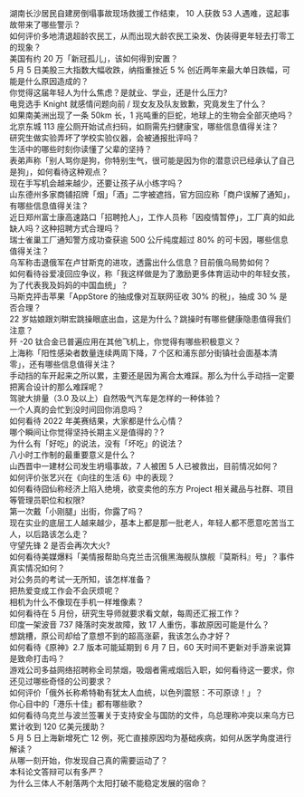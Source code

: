 湖南长沙居民自建房倒塌事故现场救援工作结束， 10 人获救 53 人遇难，这起事故带来了哪些警示？  
如何评价多地清退超龄农民工，从而出现大龄农民工染发、伪装得更年轻去打零工的现象？  
美国有约 20 万「新冠孤儿」，该如何得到安置？  
5 月 5 日美股三大指数大幅收跌，纳指重挫近 5 % 创近两年来最大单日跌幅，可能是什么原因造成的？  
你觉得这届年轻人为什么焦虑？是就业、学业，还是什么压力?  
电竞选手 Knight 就感情问题向前 / 现女友及队友致歉，究竟发生了什么？  
如果南美洲出现了一条 50km 长，1 兆吨重的巨蛇，地球上的生物会全部灭绝吗？  
北京东城 113 座公厕开始试点扫码，如厕需先扫健康宝，哪些信息值得关注？  
研究生做实验弄坏了学校实验仪器，会被通报批评吗？  
生活中的哪些时刻你读懂了父辈的坚持？  
表弟声称「别人骂你是狗，你特别生气，很可能是因为你的潜意识已经承认了自己是狗」，如何看待这种观点？  
现在手写机会越来越少，还要让孩子从小练字吗？  
山东德州多家商铺招牌「烟」「酒」二字被遮挡，官方回应称「商户误解了通知」，有哪些信息值得关注？  
近日郑州富士康高速路口「招聘抢人」，工作人员称「因疫情暂停」，工厂真的如此缺人吗？这种招聘方式合理吗？  
瑞士雀巢工厂通知警方成功查获逾 500 公斤纯度超过 80% 的可卡因，哪些信息值得关注？  
乌军称击退俄军在卢甘斯克的进攻，透露出什么信息？目前俄乌局势如何？  
如何看待谷爱凌回应争议，称「我这样做是为了激励更多体育运动中的年轻女孩，为了代表我及妈妈的中国血统」？  
马斯克抨击苹果「AppStore 的抽成像对互联网征收 30% 的税」，抽成 30 % 是否合理？  
22 岁姑娘跟刘畊宏跳操眼底出血，这是为什么？跳操时有哪些健康隐患值得我们注意？  
歼 -20 钛合金已普遍应用在其他飞机上，你觉得有哪些积极意义？  
上海称「阳性感染者数量连续两周下降，7 个区和浦东部分街镇社会面基本清零」，还有哪些信息值得关注？  
手动挡的车开起来之所以累，主要还是因为离合太难踩。那么为什么手动挡一定要把离合设计的那么难踩呢？  
驾驶大排量（3.0 及以上）自然吸气汽车是怎样的一种体验？  
一个人真的会忙到没时间回你消息吗？  
如何看待 2022 年美赛结果，大家都是什么心情？  
哪个瞬间让你觉得坚持长期主义是值得的？?  
为什么有「好吃」的说法，没有「坏吃」的说法？  
八小时工作制的最重要意义是什么？  
山西晋中一建材公司发生坍塌事故，7 人被困 5 人已被救出，目前情况如何？  
如何评价张艺兴在《向往的生活 6》中的表现？  
如何看待囧仙称经济上陷入绝境，欲变卖他的东方 Project 相关藏品与社群、项目等管理员职位和权限?  
第一次戴「小刚腿」出街，你露了吗？  
现在实业的底层工人越来越少，基本上都是那一批老人，年轻人都不愿意吃苦当工人，以后路该怎么走？  
守望先锋 2 是否会再次大火?  
如何看待美媒爆料「美情报帮助乌克兰击沉俄黑海舰队旗舰『莫斯科』号」？事件真实情况如何？  
对公务员的考试一无所知，该怎样准备？  
把热爱变成工作会不会厌烦呢？  
相机为什么不像现在手机一样堆像素？  
如何看待在 5 月份，研究生导师就要求看文献，每周还汇报工作？  
印度一架波音 737 降落时突发故障，致 17 人重伤，事故原因可能是什么？  
想跳槽，原公司却给了意想不到的超高涨薪，我该怎么办才好？  
如何看待《原神》2.7 版本可能延期到 6 月 7 日，60 天时间不更新对手游来说算是致命打击吗？  
游戏公司多益网络招聘称全司禁烟，吸烟者需戒烟后入职，如何看待这一要求，你还见过哪些奇怪的公司要求？  
如何评价「俄外长称希特勒有犹太人血统，以色列震怒：不可原谅！」？  
你心目中的「港乐十佳」都有哪些歌？  
如何看待乌克兰与波兰签署关于支持安全与国防的文件，乌总理称冲突以来乌方已累计收到 120 亿美元援助？  
5 月 5 日上海新增死亡 12 例，死亡直接原因均为基础疾病，如何从医学角度进行解读？  
从哪一刻开始，你发现自己真的需要运动了？  
本科论文答辩可以有多严？  
为什么三体人不射落两个太阳打破不能稳定发展的宿命？  
